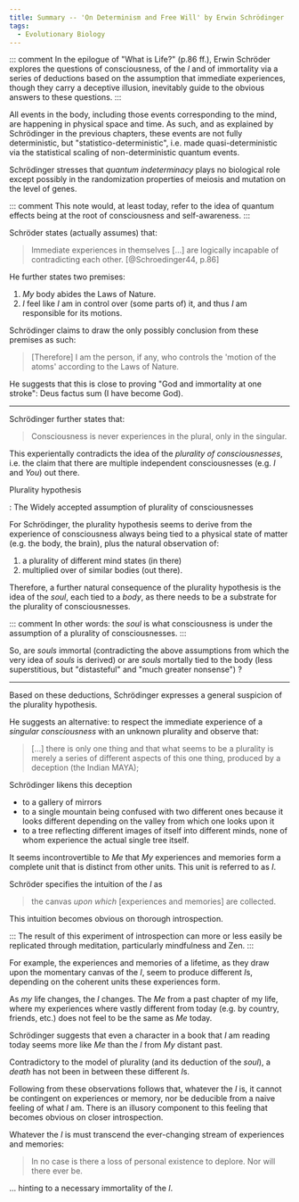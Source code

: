 ```yaml
---
title: Summary -- 'On Determinism and Free Will' by Erwin Schrödinger
tags:
  - Evolutionary Biology
---
```


::: comment
In the epilogue of "What is Life?" (p.86 ff.),
Erwin Schröder explores the questions of consciousness,
    of the *I*
    and of immortality
via a series of deductions
based on the assumption that 
    immediate experiences,
        though they carry a deceptive illusion,
    inevitably guide to the obvious answers to these questions.
:::

All events in the body, including those events corresponding to the mind, are happening in physical space and time.
As such, and as explained by Schrödinger in the previous chapters, these events are not fully deterministic,
but "statistico-deterministic",
i.e. made quasi-deterministic via the statistical scaling of non-deterministic quantum events.

Schrödinger stresses that *quantum indeterminacy* plays no biological role
except possibly in the randomization properties of meiosis and mutation on the level of genes.

::: comment
This note would, at least today, refer to the idea of quantum effects being at the root of consciousness and self-awareness.
:::

Schröder states (actually assumes) that:

> Immediate experiences in themselves [...] are logically incapable of contradicting each other.
[@Schroedinger44, p.86]

He further states two premises:

1. *My* body abides the Laws of Nature.
2. *I* feel like *I* am in control over (some parts of) it, and thus *I* am responsible for its motions.

Schrödinger claims to draw the only possibly conclusion from these premises as such:

> [Therefore] I am the person, if any, who controls the 'motion of the atoms' according to the Laws of Nature.

He suggests that this is close to proving "God and immortality at one stroke": Deus factus sum (I have become God).

---

Schrödinger further states that:

> Consciousness is never experiences in the plural, only in the singular.

This experientally contradicts the idea of the *plurality of consciousnesses*,
i.e. the claim that there are multiple independent consciousnesses (e.g. *I* and *You*) out there.

Plurality hypothesis

:   The Widely accepted assumption of plurality of consciousnesses

For Schrödinger, the plurality hypothesis seems to derive from
the experience of consciousness always being tied to a physical state of matter (e.g. the body, the brain),
plus the natural observation of:

1. a plurality of different mind states (in there)
2. multiplied over of similar bodies (out there).

Therefore, a further natural consequence of the plurality hypothesis is the idea of the *soul*,
each tied to a *body*,
as there needs to be a substrate for the plurality of consciousnesses.

::: comment
In other words: the *soul* is what consciousness is under the assumption of a plurality of consciousnesses.
:::

So,
are *souls* immortal (contradicting the above assumptions from which the very idea of *souls* is derived)
or
are *souls* mortally tied to the body (less superstitious, but "distasteful" and "much greater nonsense")
?

---

Based on these deductions,
Schrödinger expresses a general suspicion of the plurality hypothesis.

He suggests an alternative: to respect the immediate experience of a *singular consciousness* with an unknown plurality
and observe that:

> [...] there is only one thing
> and that
>   what seems to be a plurality
> is merely a series of different aspects of this one thing,
> produced by a deception
> (the Indian MAYA);

Schrödinger likens this deception

- to a gallery of mirrors
- to a single mountain being confused with two different ones because it looks different depending on the valley from which one looks upon it
- to a tree reflecting different images of itself into different minds, none of whom experience the actual single tree itself.

It seems incontrovertible to *Me* that *My* experiences and memories form a complete unit that is distinct from other units.
This unit is referred to as *I*.

Schröder specifies the intuition of the *I* as

> the canvas *upon which* [experiences and memories] are collected.

This intuition becomes obvious on thorough introspection.

:::
The result of this experiment of introspection 
can more or less easily be replicated
through meditation, 
particularly mindfulness and Zen.
:::

For example,
the experiences and memories of a lifetime,
as they draw upon the momentary canvas of the *I*,
seem to produce different *I*s,
depending on the coherent units these experiences form.

As *my* life changes,
the *I* changes.
The *Me* from a past chapter of my life,
where my experiences where vastly different from today (e.g. by country, friends, etc.)
does not feel to be the same as *Me* today.

Schrödinger suggests that even a character in a book
that *I* am reading today
seems more like *Me*
than the *I* from *My* distant past.

Contradictory to the model of plurality (and its deduction of the *soul*),
a *death* has not been in between these different *I*s.

Following from these observations follows
that,
whatever the *I* is,
it cannot be contingent on experiences or memory,
nor be deducible from a naive feeling of what *I* am.
There is an illusory component to this feeling
that becomes obvious on closer introspection.

Whatever the *I* is
must transcend the ever-changing stream of experiences and memories:

> In no case is there a loss of personal existence to deplore.
> Nor will there ever be.

... hinting to a necessary immortality of the *I*.
